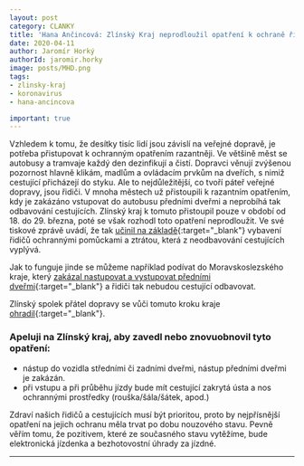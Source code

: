 ```yaml
---
layout: post
category: CLANKY
title: 'Hana Ančincová: Zlínský Kraj neprodloužil opatření k ochraně řidičů. Vůči tomuto rozhodnuti se ohrazuje i Zlínský spolek přátel dopravy.'
date: 2020-04-11
author: Jaromír Horký
authorId: jaromir.horky
image: posts/MHD.png
tags: 
- zlinsky-kraj
- koronavirus
- hana-ancincova

important: true
---
```

Vzhledem k tomu, že desítky tisíc lidí jsou závislí na veřejné dopravě, je potřeba přistupovat k ochranným opatřením razantněji. Ve většině měst se autobusy a tramvaje každý den dezinfikují a čistí. Dopravci věnují zvýšenou pozornost hlavně klikám, madlům a ovládacím prvkům na dveřích, s nimiž cestující přicházejí do styku. Ale to nejdůležitější, co tvoří páteř veřejné dopravy, jsou řidiči. V mnoha městech už přistoupili k razantním opatřením, kdy je zakázáno vstupovat do autobusu předními dveřmi a neprobíhá tak odbavování cestujících. Zlínský kraj k tomuto přistoupil pouze v období od 18. do 29. března, poté se však rozhodl toto opatření neprodloužit. Ve své tiskové zprávě uvádí, že tak [učinil na základě](https://www.kr-zlinsky.cz/hejtman-cunek-pomohli-jsme-dopravcum-preklenout-kriticke-obdobi-dale-vybavovat-ridice-autobusu-je-jiz-jejich-povinnosti-aktuality-16189.html){:target="_blank"}   vybavení řidičů ochrannými pomůckami a ztrátou, která z neodbavování cestujících vyplývá. 

Jak to funguje jinde se můžeme například podívat do Moravskoslezského kraje, který [zakázal nastupovat a vystupovat předními dveřmi](https://www.msk.cz/cz/doprava/kvuli-ochrane-ridicu-verejnych-autobusu-kraj-zakazal-nastupovat-prednimi-dvermi--jizdne-se-neplati--145308/){:target="_blank"} a řidiči tak nebudou cestující odbavovat. 

Zlínský spolek přátel dopravy se vůči tomuto kroku kraje [ohradil](https://www.facebook.com/zoosdkromeriz/photos/a.1916791931879966/3194859357406544/?type=3&theater){:target="_blank"}.

### Apeluji na Zlínský kraj, aby zavedl nebo znovuobnovil tyto opatření: 

* nástup do vozidla středními či zadními dveřmi, nástup předními dveřmi je zakázán. 
* při vstupu a při průběhu jízdy bude mít cestující zakrytá ústa a nos ochrannými prostředky (rouška/šála/šátek, apod.)

Zdraví našich řidičů a cestujících musí být prioritou, proto by nejpřísnější opatření na jejich ochranu měla trvat po dobu nouzového stavu.
Pevně věřím tomu, že pozitivem, které ze současného stavu vytěžíme, bude elektronická jízdenka a bezhotovostní úhrady za jízdné. 

---

